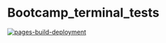 # Bootcamp_terminal_tests

[![pages-build-deployment](https://github.com/Mvango-Nasiphi/Bootcamp_terminal_tests/actions/workflows/pages/pages-build-deployment/badge.svg)](https://github.com/Mvango-Nasiphi/Bootcamp_terminal_tests/actions/workflows/pages/pages-build-deployment)
